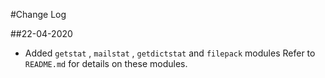 #Change Log

##22-04-2020

* Added `getstat` , `mailstat` , `getdictstat` and `filepack` modules
Refer to `README.md` for details on these modules.